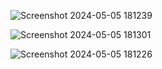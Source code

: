 
![Screenshot 2024-05-05 181239](https://github.com/shanshee/Miles_to_Km_Converter/assets/135793255/6750f0c2-ea3b-446d-b10b-c3c57c55836f)

![Screenshot 2024-05-05 181301](https://github.com/shanshee/Miles_to_Km_Converter/assets/135793255/9f5d2da4-a3cb-484c-961d-be5d2ce3cec7)

![Screenshot 2024-05-05 181226](https://github.com/shanshee/Miles_to_Km_Converter/assets/135793255/56c92502-551a-4f40-9b7f-d2d2bdc424e7)
